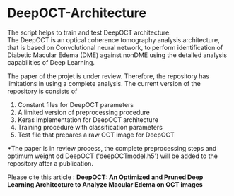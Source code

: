 # DeepOCT-Architecture



<div>
The script helps to train and test DeepOCT architecture. <br>
The DeepOCT is an optical coherence tomography analysis architecture, that is based on Convolutional neural network, to perform identification of Diabetic Macular Edema (DME) against nonDME using the detailed analysis capabilities of Deep Learning.  

The paper of the projet is under review. Therefore, the repository has limitations in using a complete analysis.
The current version of the repository is consists of 
  
  <ol>
      <li>Constant files for DeepOCT parameters</li>
      <li>A limited version of preprocessing procedure</li>
      <li>Keras implementation for DeepOCT architecture</li>
      <li>Training procedure with classification parameters </li>
      <li>Test file that prepares a raw OCT image for DeepOCT</li>
   </ol>


*The paper is in review process, the complete preprocessing steps and optimum weight od DeepOCT ('deepOCTmodel.h5') will be added to the repository after a publication.
  



Please cite this article : <b> DeepOCT: An Optimized and Pruned Deep Learning Architecture to Analyze Macular Edema on OCT images </b>

     

</div>
